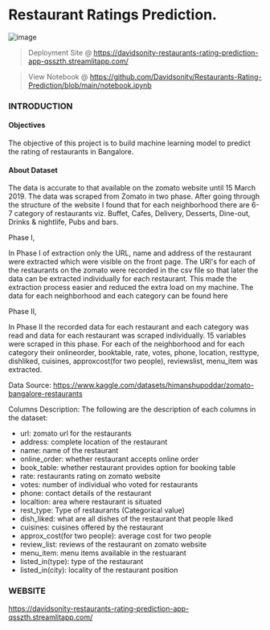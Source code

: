 # Restaurant Ratings Prediction.

![image](https://user-images.githubusercontent.com/96771321/191105903-96e9a07f-2a31-402c-953b-e078e863da20.png)


> Deployment Site @ https://davidsonity-restaurants-rating-prediction-app-qsszth.streamlitapp.com/

> View Notebook @ https://github.com/Davidsonity/Restaurants-Rating-Prediction/blob/main/notebook.ipynb

### INTRODUCTION
#### Objectives
The objective of this project is to build machine learning model to predict the rating of restaurants in Bangalore.

#### About Dataset
The data is accurate to that available on the zomato website until 15 March 2019.
The data was scraped from Zomato in two phase. After going through the structure of the website I found that for each neighborhood there are 6-7 category of restaurants viz. Buffet, Cafes, Delivery, Desserts, Dine-out, Drinks & nightlife, Pubs and bars.

Phase I,

In Phase I of extraction only the URL, name and address of the restaurant were extracted which were visible on the front page. The URl's for each of the restaurants on the zomato were recorded in the csv file so that later the data can be extracted individually for each restaurant. This made the extraction process easier and reduced the extra load on my machine. The data for each neighborhood and each category can be found here

Phase II,

In Phase II the recorded data for each restaurant and each category was read and data for each restaurant was scraped individually. 15 variables were scraped in this phase. For each of the neighborhood and for each category their onlineorder, booktable, rate, votes, phone, location, resttype, dishliked, cuisines, approxcost(for two people), reviewslist, menu_item was extracted.

Data Source: https://www.kaggle.com/datasets/himanshupoddar/zomato-bangalore-restaurants

Columns Description: The following are the description of each columns in the dataset:
- url: zomato url for the restaurants
- address: complete location of the restaurant
- name: name of the restaurant
- online_order: whether restaurant accepts online order
- book_table: whether restaurant provides option for booking table
- rate: restaurants rating on zomato website
- votes: number of individual who voted for restaurants
- phone: contact details of the restaurant
- localtion: area where restaurant is situated
- rest_type: Type of restaurants (Categorical value)
- dish_liked: what are all dishes of the restaurant that people liked
- cuisines: cuisines offered by the restaurant
- approx_cost(for two people): average cost for two people
- review_list: reviews of the restaurant on zomato website
- menu_item: menu items available in the restuarant
- listed_in(type): type of the restaurant
- listed_in(city): locality of the restaurant position


### WEBSITE
https://davidsonity-restaurants-rating-prediction-app-qsszth.streamlitapp.com/
